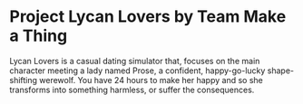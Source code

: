 # Project Lycan Lovers by Team Make a Thing
Lycan Lovers is a casual dating simulator that, focuses on the main character meeting a lady named Prose, a confident, happy-go-lucky shape-shifting werewolf. You have 24 hours to make her happy and so she transforms into something harmless, or suffer the consequences.

